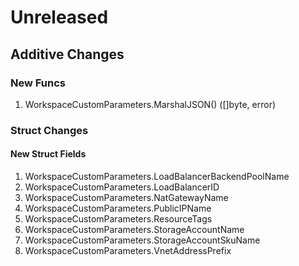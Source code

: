 # Unreleased

## Additive Changes

### New Funcs

1. WorkspaceCustomParameters.MarshalJSON() ([]byte, error)

### Struct Changes

#### New Struct Fields

1. WorkspaceCustomParameters.LoadBalancerBackendPoolName
1. WorkspaceCustomParameters.LoadBalancerID
1. WorkspaceCustomParameters.NatGatewayName
1. WorkspaceCustomParameters.PublicIPName
1. WorkspaceCustomParameters.ResourceTags
1. WorkspaceCustomParameters.StorageAccountName
1. WorkspaceCustomParameters.StorageAccountSkuName
1. WorkspaceCustomParameters.VnetAddressPrefix
